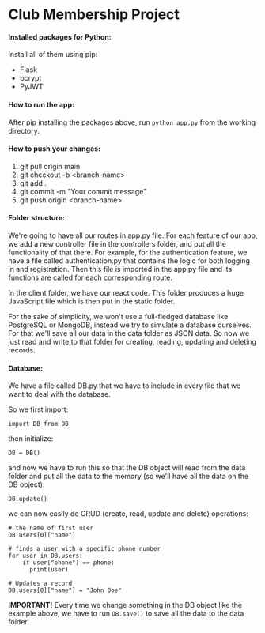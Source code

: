 # Club Membership Project

#### Installed packages for Python:

Install all of them using pip:

- Flask
- bcrypt
- PyJWT

#### How to run the app:

After pip installing the packages above, run `python app.py` from the working directory.

#### How to push your changes:

1. git pull origin main
2. git checkout -b \<branch-name>
3. git add .
4. git commit -m "Your commit message"
5. git push origin \<branch-name>

#### Folder structure:

We're going to have all our routes in app.py file. For each feature of our app, we add a new controller file in the controllers folder, and put all the functionality of that there.
For example, for the authentication feature, we have a file called authentication.py that contains the logic for both logging in and registration. Then this file is imported in the app.py file and its functions are called for each corresponding route.

In the client folder, we have our react code. This folder produces a huge JavaScript file which is then put in the static folder.

For the sake of simplicity, we won't use a full-fledged database like PostgreSQL or MongoDB, instead we try to simulate a database ourselves. For that we'll save all our data in the data folder as JSON data. So now we just read and write to that folder for creating, reading, updating and deleting records.

#### Database:

We have a file called DB.py that we have to include in every file that we want to deal with the database.

So we first import:

```
import DB from DB
```

then initialize:

```
DB = DB()
```

and now we have to run this so that the DB object will read from the data folder and put all the data to the memory (so we'll have all the data on the DB object):

```
DB.update()
```

we can now easily do CRUD (create, read, update and delete) operations:

```
# the name of first user
DB.users[0]["name"]

# finds a user with a specific phone number
for user in DB.users:
    if user["phone"] == phone:
      print(user)

# Updates a record
DB.users[0]["name"] = "John Doe"
```

**IMPORTANT!** Every time we change something in the DB object like the example above, we have to run `DB.save()` to save all the data to the data folder.
